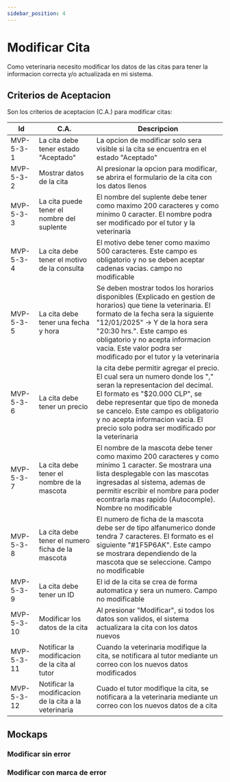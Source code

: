 ```yaml
---
sidebar_position: 4
---
```


# Modificar Cita
Como veterinaria necesito modificar los datos de las citas para tener la informacion correcta y/o actualizada en mi sistema.

<!-- En la siguiente imagen reprecenta el flujo general de la historia de usuario: -->
<!-- ![Task Flow de Gestionar citas](/img/gestionar_citas/agregar_cita/agregar_cita_diagrama.svg) -->

## Criterios de Aceptacion
Son los criterios de aceptacion (C.A.) para modificar citas:

| Id | C.A. | Descripcion | 
|-------------------- | -------- | -------- | 
| MVP-5-3-1 | La cita debe tener estado "Aceptado" | La opcion de modificar solo sera visible si la cita se encuentra en el estado "Aceptado" |
| MVP-5-3-2 | Mostrar datos de la cita | Al presionar la opcion para modificar, se abrira el formulario de la cita con los datos llenos |
| MVP-5-3-3 | La cita puede tener el nombre del suplente | El nombre del suplente debe tener como maximo 200 caracteres y como minimo 0 caracter. El nombre podra ser modificado por el tutor y la veterinaria |
| MVP-5-3-4 | La cita debe tener el motivo de la consulta | El motivo debe tener como maximo 500 caracteres. Este campo es obligatorio y no se deben aceptar cadenas vacias. campo no modificable |
| MVP-5-3-5 | La cita debe tener una fecha y hora | Se deben mostrar todos los horarios disponibles (Explicado en gestion de horarios) que tiene la veterinaria. El formato de la fecha sera la siguiente "12/01/2025" -> Y de la hora sera "20:30 hrs.". Este campo es obligatorio y no acepta informacion vacia. Este valor podra ser modificado por el tutor y la veterinaria |
| MVP-5-3-6 | La cita debe tener un precio | la cita debe permitir agregar el precio. El cual sera un numero donde los "," seran la representacion del decimal. El formato es "$20.000 CLP", se debe representar que tipo de moneda se cancelo. Este campo es obligatorio y no acepta informacion vacia. El precio solo podra ser modificado por la veterinaria |
| MVP-5-3-7 | La cita debe tener el nombre de la mascota | El nombre de la mascota debe tener como maximo 200 caracteres y como minimo 1 caracter. Se mostrara una lista desplegable con las mascotas ingresadas al sistema, ademas de permitir escribir el nombre para poder econtrarla mas rapido (Autocomple). Nombre no modificable |
| MVP-5-3-8 | La cita debe tener el numero ficha de la mascota | El numero de ficha de la mascota debe ser de tipo alfanumerico donde tendra 7 caracteres. El formato es el siguiente "#1F5P6AK". Este campo se mostrara dependiendo de la mascota que se seleccione. Campo no modificable |
| MVP-5-3-9 | La cita debe tener un ID | El id de la cita se crea de forma automatica y sera un numero. Campo no modificable | 
| MVP-5-3-10 | Modificar los datos de la cita | Al presionar "Modificar", si todos los datos son validos, el sistema actualizara la cita con los datos nuevos |
| MVP-5-3-11 | Notificar la modificacion de la cita al tutor | Cuando la veterinaria modifique la cita, se notificara al tutor mediante un correo con los nuevos datos modificados |
| MVP-5-3-12 | Notificar la modificacion de la cita a la veterinaria | Cuado el tutor modifique la cita, se notificara a la veterinaria mediante un correo con los nuevos datos de a cita |










## Mockaps

### Modificar sin error
<!-- ![Mockap de Gestionar citas general](/img/gestionar_citas/agregar_cita/agregar_cita_mockap.svg) -->

### Modificar con marca de error
<!-- ![Mockap de Gestionar citas tabla](/img/gestionar_citas/agregar_cita/agregar_cita_error_mockap.svg) -->
